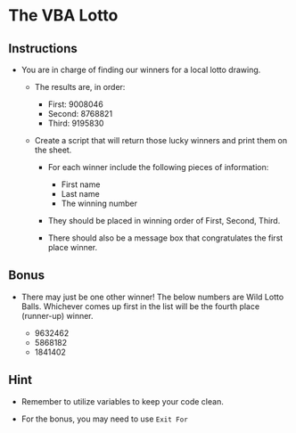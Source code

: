 # The VBA Lotto

## Instructions

* You are in charge of finding our winners for a local lotto drawing.

  * The results are, in order:

    * First: 9008046
    * Second: 8768821
    * Third: 9195830

  * Create a script that will return those lucky winners and print them on the sheet.

    * For each winner include the following pieces of information:

      * First name
      * Last name
      * The winning number

    * They should be placed in winning order of First, Second, Third.

    * There should also be a message box that congratulates the first place winner.

## Bonus

* There may just be one other winner! The below numbers are Wild Lotto Balls. Whichever comes up first in the list will be the fourth place (runner-up) winner.

  * 9632462
  * 5868182
  * 1841402

## Hint

* Remember to utilize variables to keep your code clean.

* For the bonus, you may need to use `Exit For`
